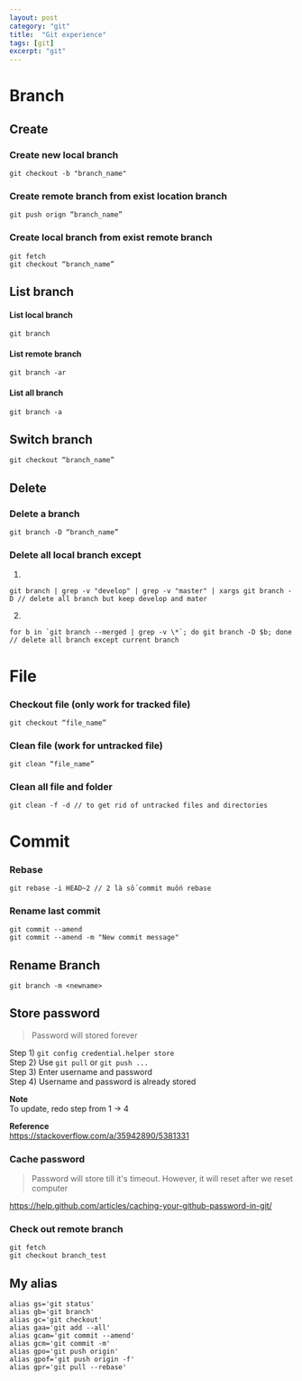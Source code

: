```yaml
---
layout: post
category: "git"
title:  "Git experience"
tags: [git]
excerpt: "git"
---
```


# Branch

## Create
### Create new local branch

    git checkout -b "branch_name"

### Create remote branch from exist location branch

    git push orign “branch_name”

### Create local branch from exist remote branch

    git fetch
    git checkout “branch_name”
## List branch
#### List local branch

    git branch

#### List remote branch

    git branch -ar

#### List all branch

    git branch -a
    
## Switch branch

    git checkout “branch_name”

## Delete
### Delete a branch

    git branch -D “branch_name”

### Delete all local branch except
1)
```
git branch | grep -v "develop" | grep -v "master" | xargs git branch -D // delete all branch but keep develop and mater
```
2)
```
for b in `git branch --merged | grep -v \*`; do git branch -D $b; done // delete all branch except current branch
```

# File
### Checkout file (only work for tracked file)

    git checkout “file_name”

### Clean file (work for untracked file)

    git clean “file_name”

### Clean all file and folder

    git clean -f -d // to get rid of untracked files and directories

# Commit
### Rebase

    git rebase -i HEAD~2 // 2 là số commit muốn rebase

### Rename last commit

    git commit --amend
    git commit --amend -m "New commit message"

## Rename Branch

    git branch -m <newname>

## Store password
>Password will stored forever

Step 1) `git config credential.helper store`  
Step 2) Use `git pull` or `git push ...`  
Step 3) Enter username and password  
Step 4) Username and password is already stored   

**Note**  
To update, redo step from 1 -> 4  

**Reference**  
https://stackoverflow.com/a/35942890/5381331
### Cache password
> Password will store till it's timeout. However, it will reset after we reset computer

https://help.github.com/articles/caching-your-github-password-in-git/
### **Check out remote branch**

    git fetch
    git checkout branch_test

## My alias
```
alias gs='git status'
alias gb='git branch'
alias gc='git checkout'
alias gaa='git add --all'
alias gcam='git commit --amend'
alias gcm='git commit -m'
alias gpo='git push origin'
alias gpof='git push origin -f'
alias gpr='git pull --rebase'
```

